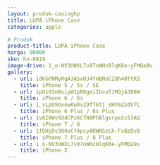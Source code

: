 ```yaml
---
layout: produk-casinghp
title: LUPA iPhone Case
categories: apple

# Produk
product-title: LUPA iPhone Case
harga: 90000
sku: hn-0819
image-drive: 1_o-NV3UWXL7v87oWHz8lqK6e-yFMQa9u
gallery:
  - url: 1dKGPNMyRqA3A5x0J4YHBNnCZdh40TtR3
    title: iPhone 5 / 5s / SE
  - url: 1pO103nBviyWIpR8gmiIbvuTJMQjAJ08W
    title: iPhone 6 / 6s
  - url: 1_vLpU9oxnwKw9v29fT6tj_eHYmZsdV7C
    title: iPhone 6 Plus / 6s Plus
  - url: 1v6I0WvSOdCPsKCfN9PhBlgsrpe2s53AQ
    title: iPhone 7 / 8
  - url: 1fDHjDv300oCfApcyARWNSzLh-FsBzDv8
    title: iPhone 7 Plus / 8 Plus
  - url: 1_o-NV3UWXL7v87oWHz8lqK6e-yFMQa9u
    title: iPhone X
---
```

